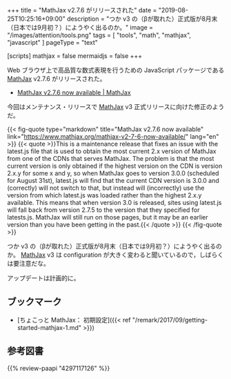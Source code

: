 +++
title = "MathJax v2.7.6 がリリースされた"
date =  "2019-08-25T10:25:16+09:00"
description = "つか v3 の（βが取れた）正式版が8月末（日本では9月初？）にようやく出るのか。"
image = "/images/attention/tools.png"
tags = [ "tools", "math", "mathjax", "javascript" ]
pageType = "text"

[scripts]
  mathjax = false
  mermaidjs = false
+++

Web ブラウザ上で高品質な数式表現を行うための JavaScript パッケージである [MathJax] v2.7.6 がリリースされた。

- [MathJax v2.7.6 now available | MathJax](https://www.mathjax.org/mathjax-v2-7-6-now-available/)

今回はメンテナンス・リリースで [MathJax] v3 正式リリースに向けた修正のようだ。

{{< fig-quote type="markdown" title="MathJax v2.7.6 now available" link="https://www.mathjax.org/mathjax-v2-7-6-now-available/" lang="en" >}}
{{< quote >}}This is a maintenance release that fixes an issue with the latest.js file that is used to obtain the most current 2.x version of MathJax from one of the CDNs that serves MathJax. The problem is that the most current version is only obtained if the highest version on the CDN is version 2.x.y for some x and y, so when MathJax goes to version 3.0.0 (scheduled for August 31st), latest.js will find that the current CDN version is 3.0.0 and (correctly) will not switch to that, but instead will (incorrectly) use the version from which latest.js was loaded rather than the highest 2.x.y available. This means that when version 3.0 is released, sites using latest.js will fall back from version 2.7.5 to the version that they specified for latests.js. MathJax will still run on those pages, but it may be an earlier version than you have been getting in the past.{{< /quote >}}
{{< /fig-quote >}}

つか v3 の（βが取れた）正式版が8月末（日本では9月初？）にようやく出るのか。
[MathJax] v3 は configuration が大きく変わると聞いているので，しばらくは要注意だな。

アップデートは計画的に。

## ブックマーク

- [ちょこっと MathJax： 初期設定]({{< ref "/remark/2017/09/getting-started-mathjax-1.md" >}})

[MathJax]: https://www.mathjax.org/ "MathJax | Beautiful math in all browsers."

## 参考図書

{{% review-paapi "4297117126" %}} <!-- LaTeX2ε美文書作成入門 -->
